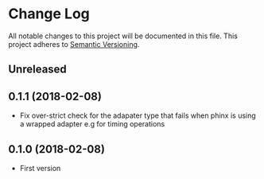 # Change Log
All notable changes to this project will be documented in this file.
This project adheres to [Semantic Versioning](http://semver.org/).

## Unreleased

## 0.1.1 (2018-02-08)

* Fix over-strict check for the adapater type that fails when phinx is 
  using a wrapped adapter e.g for timing operations

## 0.1.0 (2018-02-08)

* First version
